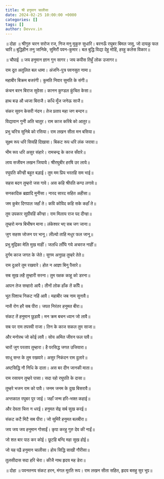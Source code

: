 ```yaml
---
title: श्री हनुमान चालीसा
date: 2024-02-25 10:00:00 +0000
categories: []
tags: []
author: Devvv.in
---
```


॥ दोहा ॥
श्रीगुरु चरन सरोज रज, निज मनु मुकुरु सुधारि।
बरनऊँ रघुबर बिमल जसु, जो दायकु फल चारि॥ 
बुद्धिहीन तनु जानिके, सुमिरौं पवन-कुमार।
बल बुद्धि विद्या देहु मोहिं, हरहु कलेस विकार॥

॥ चौपाई ॥
जय हनुमान ज्ञान गुन सागर।
जय कपीस तिहुँ लोक उजागर॥

राम दूत अतुलित बल धामा।
अंजनि-पुत्र पवनसुत नामा॥

महाबीर बिक्रम बजरंगी।
कुमति निवार सुमति के संगी॥

कंचन बरन बिराज सुवेसा।
कानन कुण्डल कुंचित केसा॥

हाथ बज्र औ ध्वजा बिराजै।
काँधे मूँज जनेऊ साजै॥

संकर सुवन केसरी नंदन।
तेज प्रताप महा जग बन्दन॥

विद्यावान गुनी अति चातुर।
राम काज करिबे को आतुर॥

प्रभु चरित्र सुनिबे को रसिया।
राम लखन सीता मन बसिया॥

सूक्ष्म रूप धरि सियहिं दिखावा।
बिकट रूप धरि लंक जरावा॥

भीम रूप धरि असुर संहारे।
रामचन्द्र के काज सँवारे॥

लाय सजीवन लखन जियाये।
श्रीरघुबीर हरषि उर लाये॥

रघुपति कीन्ही बहुत बड़ाई।
तुम मम प्रिय भरतहि सम भाई॥

सहस बदन तुम्हरो जस गावे।
अस कहि श्रीपति कण्ठ लगावे॥

सनकादिक ब्रह्मादि मुनीसा।
नारद सारद सहित अहीसा॥

जम कुबेर दिगपाल जहाँ ते।
कवि कोविद कहि सके कहाँ ते॥

तुम उपकार सुग्रीवहिं कीन्हा।
राम मिलाय राज पद दीन्हा॥

तुम्हरो मन्त्र बिभीषन माना।
लंकेश्वर भए सब जग जाना॥

जुग सहस्र जोजन पर भानू।
लील्यो ताहि मधुर फल जानू॥

प्रभु मुद्रिका मेलि मुख माहीं।
जलधि लाँघि गये अचरज नाहीं॥

दुर्गम काज जगत के जेते।
सुगम अनुग्रह तुम्हरे तेते॥

राम दुआरे तुम रखवारे।
होत न आज्ञा बिनु पैसारे॥

सब सुख लहै तुम्हारी सरना।
तुम रक्षक काहू को डरना॥

आपन तेज सम्हारो आपै।
तीनों लोक हाँक तें काँपै॥

भूत पिशाच निकट नहिं आवै।
महाबीर जब नाम सुनावै॥

नासै रोग हरै सब पीरा।
जपत निरंतर हनुमत बीरा॥

संकट तें हनुमान छुड़ावै।
मन क्रम बचन ध्यान जो लावै॥

सब पर राम तपस्वी राजा।
तिन के काज सकल तुम साजा॥

और मनोरथ जो कोई लावै।
सोय अमित जीवन फल पावै॥

चारों जुग परताप तुम्हारा।
है परसिद्ध जगत उजियारा॥

साधु सन्त के तुम रखवारे।
असुर निकंदन राम दुलारे॥

अष्टसिद्धि नौ निधि के दाता।
अस बर दीन जानकी माता॥

राम रसायन तुम्हरे पासा।
सदा रहो रघुपति के दासा॥

तुम्हरे भजन राम को पावै।
जनम जनम के दुख बिसरावै॥

अन्तकाल रघुबर पुर जाई।
जहाँ जन्म हरि-भक्त कहाई॥

और देवता चित्त न धरई।
हनुमत सेइ सर्ब सुख करई॥

संकट कटै मिटै सब पीरा।
जो सुमिरै हनुमत बलबीरा॥

जय जय जय हनुमान गोसाईं।
कृपा करहु गुरु देव की नाईं॥

जो शत बार पाठ कर कोई।
छूटहि बन्दि महा सुख होई॥

जो यह पढ़ै हनुमान चालीसा।
होय सिद्धि साखी गौरीसा॥

तुलसीदास सदा हरि चेरा।
कीजै नाथ हृदय मह डेरा॥

॥ दोहा ॥
पवनतनय संकट हरन, मंगल मूरति रूप।
राम लखन सीता सहित, हृदय बसहु सुर भूप॥

